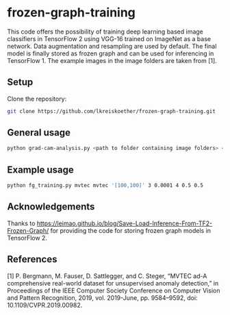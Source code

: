 # frozen-graph-training
This code offers the possibility of training deep learning based image classifiers in TensorFlow 2 using VGG-16 trained on ImageNet as a base network. Data augmentation and resampling are used by default. The final model is finally stored as frozen graph and can be used for inferencing in TensorFlow 1. The example images in the image folders are taken from [1].

## Setup
Clone the repository:
```sh
git clone https://github.com/lkreiskoether/frozen-graph-training.git
```

## General usage
```sh
python grad-cam-analysis.py <path to folder containing image folders> <path folder for model storing> '[<x-dim images>,<y-dim images>]' <number of epochs> <learning rate> <batch size> <data split for validation & testing> <data split for testing based on data split for validation & testing> 
```

## Example usage
```sh
python fg_training.py mvtec mvtec '[100,100]' 3 0.0001 4 0.5 0.5
```

## Acknowledgements
Thanks to https://leimao.github.io/blog/Save-Load-Inference-From-TF2-Frozen-Graph/ for providing the code for storing frozen graph models in TensorFlow 2.

## References
[1] P. Bergmann, M. Fauser, D. Sattlegger, and C. Steger, “MVTEC ad-A comprehensive real-world dataset for unsupervised anomaly detection,” in Proceedings of the IEEE Computer Society Conference on Computer Vision and Pattern Recognition, 2019, vol. 2019-June, pp. 9584–9592, doi: 10.1109/CVPR.2019.00982.
